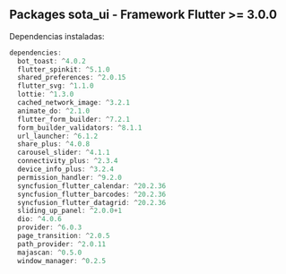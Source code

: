 ## Packages sota_ui - Framework Flutter >= 3.0.0 

Dependencias instaladas:

```dart
dependencies:
  bot_toast: ^4.0.2
  flutter_spinkit: ^5.1.0
  shared_preferences: ^2.0.15
  flutter_svg: ^1.1.0
  lottie: ^1.3.0
  cached_network_image: ^3.2.1
  animate_do: ^2.1.0
  flutter_form_builder: ^7.2.1
  form_builder_validators: ^8.1.1
  url_launcher: ^6.1.2
  share_plus: ^4.0.8
  carousel_slider: ^4.1.1
  connectivity_plus: ^2.3.4
  device_info_plus: ^3.2.4
  permission_handler: ^9.2.0
  syncfusion_flutter_calendar: ^20.2.36
  syncfusion_flutter_barcodes: ^20.2.36
  syncfusion_flutter_datagrid: ^20.2.36
  sliding_up_panel: ^2.0.0+1
  dio: ^4.0.6
  provider: ^6.0.3
  page_transition: ^2.0.5
  path_provider: ^2.0.11
  majascan: ^0.5.0
  window_manager: ^0.2.5
```

<!-- 
## Getting started

TODO: List prerequisites and provide or point to information on how to
start using the package.

## Usage

TODO: Include short and useful examples for package users. Add longer examples
to `/example` folder. 

```dart
const like = 'sample';
```

## Additional information

TODO: Tell users more about the package: where to find more information, how to 
contribute to the package, how to file issues, what response they can expect 
from the package authors, and more. -->
